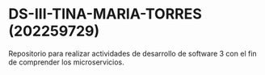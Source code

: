 # DS-III-TINA-MARIA-TORRES (202259729)
Repositorio para realizar actividades de desarrollo de software 3 con el fin de comprender los microservicios.

